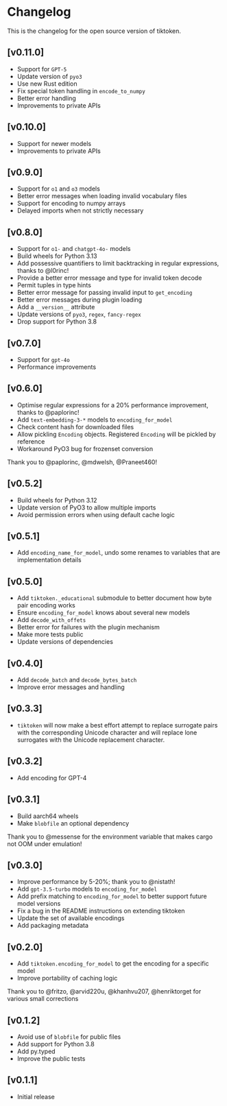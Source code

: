 # Changelog

This is the changelog for the open source version of tiktoken.

## [v0.11.0]
- Support for `GPT-5`
- Update version of `pyo3`
- Use new Rust edition
- Fix special token handling in `encode_to_numpy`
- Better error handling
- Improvements to private APIs

## [v0.10.0]
- Support for newer models
- Improvements to private APIs

## [v0.9.0]
- Support for `o1` and `o3` models
- Better error messages when loading invalid vocabulary files
- Support for encoding to numpy arrays
- Delayed imports when not strictly necessary

## [v0.8.0]

- Support for `o1-` and `chatgpt-4o-` models
- Build wheels for Python 3.13
- Add possessive quantifiers to limit backtracking in regular expressions, thanks to @l0rinc!
- Provide a better error message and type for invalid token decode
- Permit tuples in type hints
- Better error message for passing invalid input to `get_encoding`
- Better error messages during plugin loading
- Add a `__version__` attribute
- Update versions of `pyo3`, `regex`, `fancy-regex`
- Drop support for Python 3.8

## [v0.7.0]

- Support for `gpt-4o`
- Performance improvements

## [v0.6.0]

- Optimise regular expressions for a 20% performance improvement, thanks to @paplorinc!
- Add `text-embedding-3-*` models to `encoding_for_model`
- Check content hash for downloaded files
- Allow pickling `Encoding` objects. Registered `Encoding` will be pickled by reference
- Workaround PyO3 bug for frozenset conversion

Thank you to @paplorinc, @mdwelsh, @Praneet460!

## [v0.5.2]

- Build wheels for Python 3.12
- Update version of PyO3 to allow multiple imports
- Avoid permission errors when using default cache logic

## [v0.5.1]

- Add `encoding_name_for_model`, undo some renames to variables that are implementation details

## [v0.5.0]

- Add `tiktoken._educational` submodule to better document how byte pair encoding works
- Ensure `encoding_for_model` knows about several new models
- Add `decode_with_offets`
- Better error for failures with the plugin mechanism
- Make more tests public
- Update versions of dependencies

## [v0.4.0]

- Add `decode_batch` and `decode_bytes_batch`
- Improve error messages and handling

## [v0.3.3]

- `tiktoken` will now make a best effort attempt to replace surrogate pairs with the corresponding
  Unicode character and will replace lone surrogates with the Unicode replacement character.

## [v0.3.2]

- Add encoding for GPT-4

## [v0.3.1]

- Build aarch64 wheels
- Make `blobfile` an optional dependency

Thank you to @messense for the environment variable that makes cargo not OOM under emulation!

## [v0.3.0]

- Improve performance by 5-20%; thank you to @nistath!
- Add `gpt-3.5-turbo` models to `encoding_for_model`
- Add prefix matching to `encoding_for_model` to better support future model versions
- Fix a bug in the README instructions on extending tiktoken
- Update the set of available encodings
- Add packaging metadata

## [v0.2.0]

- Add `tiktoken.encoding_for_model` to get the encoding for a specific model
- Improve portability of caching logic

Thank you to @fritzo, @arvid220u, @khanhvu207, @henriktorget for various small corrections

## [v0.1.2]

- Avoid use of `blobfile` for public files
- Add support for Python 3.8
- Add py.typed
- Improve the public tests

## [v0.1.1]

- Initial release
